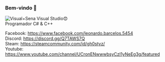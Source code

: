 ### Bem-vindo 👋
![Visual+Sena](https://user-images.githubusercontent.com/82356894/116645157-92795a80-a94b-11eb-9ec8-3e44000055b8.png)
Visual Studio:heart_eyes:  
Programador C# & C++  

Facebook: https://www.facebook.com/leonardo.barcelos.5454  
Discord: https://discord.gg/Q7TAWS7Q  
Steam: https://steamcommunity.com/id/gh0styz/   
Youtube: https://www.youtube.com/channel/UCronENwwwbsyCzI1yNeEg3g/featured


